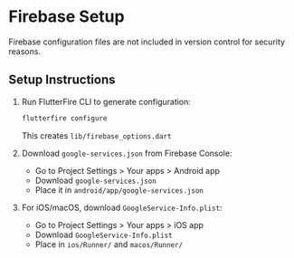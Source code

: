 # Firebase Setup

Firebase configuration files are not included in version control for security reasons.

## Setup Instructions

1. Run FlutterFire CLI to generate configuration:
   ```bash
   flutterfire configure
   ```
   This creates `lib/firebase_options.dart`

2. Download `google-services.json` from Firebase Console:
   - Go to Project Settings > Your apps > Android app
   - Download `google-services.json`
   - Place it in `android/app/google-services.json`

3. For iOS/macOS, download `GoogleService-Info.plist`:
   - Go to Project Settings > Your apps > iOS app
   - Download `GoogleService-Info.plist`
   - Place in `ios/Runner/` and `macos/Runner/`
